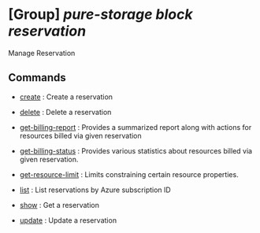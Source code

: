 # [Group] _pure-storage block reservation_

Manage Reservation

## Commands

- [create](/Commands/pure-storage/block/reservation/_create.md)
: Create a reservation

- [delete](/Commands/pure-storage/block/reservation/_delete.md)
: Delete a reservation

- [get-billing-report](/Commands/pure-storage/block/reservation/_get-billing-report.md)
: Provides a summarized report along with actions for resources billed via given reservation

- [get-billing-status](/Commands/pure-storage/block/reservation/_get-billing-status.md)
: Provides various statistics about resources billed via given reservation.

- [get-resource-limit](/Commands/pure-storage/block/reservation/_get-resource-limit.md)
: Limits constraining certain resource properties.

- [list](/Commands/pure-storage/block/reservation/_list.md)
: List reservations by Azure subscription ID

- [show](/Commands/pure-storage/block/reservation/_show.md)
: Get a reservation

- [update](/Commands/pure-storage/block/reservation/_update.md)
: Update a reservation
